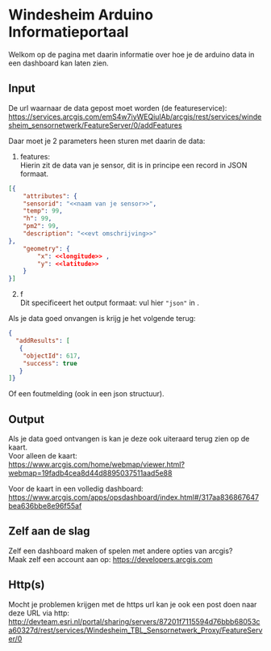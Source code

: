 # Windesheim Arduino Informatieportaal

Welkom op de pagina met daarin informatie over hoe je de arduino data in een dashboard kan laten zien.

## Input
De url waarnaar de data gepost moet worden (de featureservice):
https://services.arcgis.com/emS4w7iyWEQiulAb/arcgis/rest/services/windesheim_sensornetwerk/FeatureServer/0/addFeatures

Daar moet je 2 parameters heen sturen met daarin de data:

1. features:<br>
Hierin zit de data van je sensor, dit is in principe een record in JSON formaat.
```JSON
[{
    "attributes": {
    "sensorid": "<<naam van je sensor>>",
    "temp": 99,
    "h": 99,
    "pm2": 99,    
    "description": "<<evt omschrijving>>"
},
    "geometry": {
        "x": <<longitude>> ,
        "y": <<latitude>>
    }
}]
```
2. f<br>
Dit specificeert het output formaat:
vul hier ```"json"``` in .

Als je data goed onvangen is krijg je het volgende terug:
```JSON
{
  "addResults": [
   {
    "objectId": 617,
    "success": true
   }
]}
```
Of een foutmelding (ook in een json structuur).

## Output
Als je data goed ontvangen is kan je deze ook uiteraard terug zien op de kaart.<br>
Voor alleen de kaart:<br>
https://www.arcgis.com/home/webmap/viewer.html?webmap=19fadb4cea8d44d8895037511aad5e88

Voor de kaart in een volledig dashboard:<br>
https://www.arcgis.com/apps/opsdashboard/index.html#/317aa836867647bea636bbe8e96f55af

## Zelf aan de slag
Zelf een dashboard maken of spelen met andere opties van arcgis? 
<br>Maak zelf een account aan op: https://developers.arcgis.com


## Http(s)
Mocht je problemen krijgen met de https url kan je ook een post doen naar deze URL via http:<br>
http://devteam.esri.nl/portal/sharing/servers/87201f7115594d76bbb68053ca60327d/rest/services/Windesheim_TBL_Sensornetwerk_Proxy/FeatureServer/0
